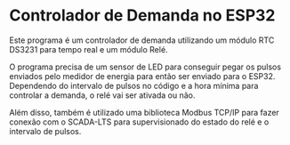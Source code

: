 # Controlador de Demanda no ESP32

[comment]: # (Trabalho da faculdade)

Este programa é um controlador de demanda utilizando um módulo RTC DS3231 para tempo real e um módulo Relé.

O programa precisa de um sensor de LED para conseguir pegar os pulsos enviados pelo medidor de energia para então ser enviado para o ESP32. 
Dependendo do intervalo de pulsos no código e a hora mínima para controlar a demanda, o relé vai ser ativada ou não.

Além disso, também é utilizado uma biblioteca Modbus TCP/IP para fazer conexão com o SCADA-LTS para supervisionado do estado do relé e o intervalo de pulsos.

